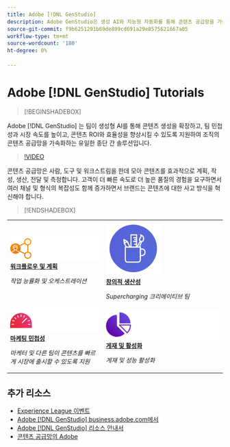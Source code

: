 ```yaml
---
title: Adobe [!DNL GenStudio]
description: Adobe GenStudio은 생성 AI와 지능형 자동화를 통해 콘텐츠 공급망을 가속화하고 단순화하는 종단 간 솔루션입니다.
source-git-commit: f9b6251291b69de899cd691a29e8575621667a05
workflow-type: tm+mt
source-wordcount: '180'
ht-degree: 0%

---
```



# Adobe [!DNL GenStudio] Tutorials

<!-- 
![Adobe GenStudio](/help/assets/adobe-genstudio-main.webp) 
-->

>[!BEGINSHADEBOX]

Adobe [!DNL GenStudio] 는 팀이 생성형 AI를 통해 콘텐츠 생성을 확장하고, 팀 민첩성과 시장 속도를 높이고, 콘텐츠 ROI와 효율성을 향상시킬 수 있도록 지원하여 조직의 콘텐츠 공급망을 가속화하는 유일한 종단 간 솔루션입니다.

>[!VIDEO](https://video.tv.adobe.com/v/3424114?quality=12&learn=on)

콘텐츠 공급망은 사람, 도구 및 워크스트림을 한데 모아 콘텐츠를 효과적으로 계획, 작성, 생산, 전달 및 측정합니다. 고객이 더 빠른 속도로 더 높은 품질의 경험을 요구하면서 여러 채널 및 형식의 복잡성도 함께 증가하면서 브랜드는 콘텐츠에 대한 사고 방식을 혁신해야 합니다.

>[!ENDSHADEBOX]

<table>
    <tr style="border: 0;">
      <td>
        <a href="https://experienceleague.adobe.com/docs/genstudio-learn/tutorials/workflow-and-planning.html">
        <img alt="워크플로우 및 계획" src="./../assets/planning-workflow.webp">
        </a>
        <div>
        <a href="https://experienceleague.adobe.com/docs/genstudio-learn/tutorials/workflow-and-planning.html">
        <strong>워크플로우 및 계획</strong>
        </a>
        </div>
        <p>
        <em>작업 능률화 및 오케스트레이션</em>
        <p>
      </td>
      <td>
        <a href="https://experienceleague.adobe.com/docs/genstudio-learn/tutorials/creative-productivity.html">
        <img alt="창의적 생산성" src="./../assets/creative-productivity.png">
        </a>
        <div>
        <a href="https://experienceleague.adobe.com/docs/genstudio-learn/tutorials/creative-productivity.html">
        <strong>창의적 생산성</strong>
        </a>
        </div>
        <p>
        <em>Supercharging 크리에이티브 팀</em>
        <p>
      </td>
    </tr>
    <tr style="border: 0;">
      <td>
        <a href="https://experienceleague.adobe.com/docs/genstudio-learn/tutorials/marketing-agility.html">
        <img alt="마케팅 민첩성" src="./../assets/marketing-agility.webp">
        </a>
        <div>
        <a href="https://experienceleague.adobe.com/docs/genstudio-learn/tutorials/marketing-agility.html">
        <strong>마케팅 민첩성</strong>
        </a>
        </div>
        <p>
        <em>마케터 및 다른 팀이 콘텐츠를 빠르게 시장에 출시할 수 있도록 지원</em>
        <p>
      </td>
      <td>
        <a href="https://experienceleague.adobe.com/docs/genstudio-learn/tutorials/delivery-and-activation.html">
        <img alt="게재 및 활성화" src="./../assets/content-activation-analytics.webp">
        </a>
        <div>
        <a href="https://experienceleague.adobe.com/docs/genstudio-learn/tutorials/delivery-and-activation.html">
        <strong>게재 및 활성화</strong>
        </a>
        </div>
        <p>
        <em>게재 및 성능 활성화</em>
        <p>
      </td>
    </tr>
</table>


## 추가 리소스

* [Experience League 이벤트](https://experienceleague.adobe.com/events/)
* [Adobe [!DNL GenStudio] business.adobe.com에서](https://business.adobe.com/solutions/adobe-genstudio.html)
* [Adobe [!DNL GenStudio] 리소스 안내서](https://business.adobe.com/resources/sdk/getting-started-with-adobe-genstudio.html)
* [콘텐츠 공급망의 Adobe](https://business.adobe.com/resources/webinars/adobe-on-the-content-supply-chain.html)
